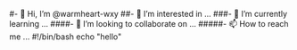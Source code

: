 #- 👋 Hi, I’m @warmheart-wxy
##- 👀 I’m interested in ...
###- 🌱 I’m currently learning ...
####- 💞️ I’m looking to collaborate on ...
#####- 📫 How to reach me ...
#!/bin/bash
echo "hello"
<!---
warmheart-wxy/warmheart-wxy is a ✨ special ✨ repository because its `README.md` (this file) appears on your GitHub profile.
You can click the Preview link to take a look at your changes.
--->

